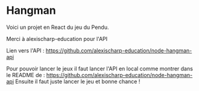 # Hangman

Voici un projet en React du jeu du Pendu.

Merci à alexischarp-education pour l'API

Lien vers l'API : https://github.com/alexischarp-education/node-hangman-api

Pour pouvoir lancer le jeux il faut lancer l'API en local comme montrer dans le README de : https://github.com/alexischarp-education/node-hangman-api
Ensuite il faut juste lancer le jeu et bonne chance ! 
